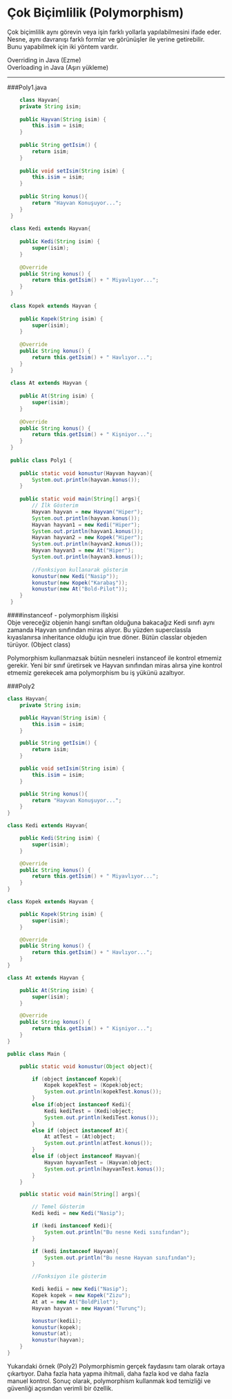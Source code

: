 # Çok Biçimlilik (Polymorphism) 
Çok biçimlilik aynı görevin veya işin farklı yollarla yapılabilmesini ifade eder. 
Nesne, aynı davranışı farklı formlar ve görünüşler ile yerine getirebilir.   
Bunu yapabilmek için iki yöntem vardır.       

Overriding in Java (Ezme)     
Overloading in Java (Aşırı yükleme)

                
----






###Poly1.java
```java
	class Hayvan{
    private String isim;
 
    public Hayvan(String isim) {
        this.isim = isim;
    }
 
    public String getIsim() {
        return isim;
    }
 
    public void setIsim(String isim) {
        this.isim = isim;
    }
 
    public String konus(){
        return "Hayvan Konuşuyor...";
    }
 }
 
 class Kedi extends Hayvan{
 
    public Kedi(String isim) {
        super(isim);
    }
 
    @Override
    public String konus() {
        return this.getIsim() + " Miyavlıyor...";
    }
 }
 
 class Kopek extends Hayvan {
 
    public Kopek(String isim) {
        super(isim);
    }
 
    @Override
    public String konus() {
        return this.getIsim() + " Havlıyor...";
    }
 }
 
 class At extends Hayvan {
 
    public At(String isim) {
        super(isim);
    }
 
    @Override
    public String konus() {
        return this.getIsim() + " Kişniyor...";
    }
 }
 
 public class Poly1 {
 
    public static void konustur(Hayvan hayvan){
        System.out.println(hayvan.konus());
    }
 
    public static void main(String[] args){
        // İlk Gösterim
        Hayvan hayvan = new Hayvan("Hiper");
        System.out.println(hayvan.konus());
        Hayvan hayvan1 = new Kedi("Hiper");
        System.out.println(hayvan1.konus());
        Hayvan hayvan2 = new Kopek("Hiper");
        System.out.println(hayvan2.konus());
        Hayvan hayvan3 = new At("Hiper");
        System.out.println(hayvan3.konus());
 
        //Fonksiyon kullanarak gösterim
        konustur(new Kedi("Nasip"));
        konustur(new Kopek("Karabaş"));
        konustur(new At("Bold-Pilot"));
    }
 }
```

####instanceof - polymorphism ilişkisi       
Obje vereceğiz objenin hangi sınıftan olduğuna bakacağız       Kedi sınıfı aynı zamanda Hayvan sınıfından miras alıyor. Bu yüzden superclassla kıyaslanırsa inheritance olduğu için true döner. Bütün classlar objeden türüyor. (Object class)

Polymorphism kullanmazsak bütün nesneleri instanceof ile kontrol etmemiz gerekir. Yeni bir sınıf üretirsek ve Hayvan sınıfından miras alırsa yine kontrol etmemiz gerekecek ama polymorphism bu iş yükünü azaltıyor.



###Poly2

```java
class Hayvan{
    private String isim;

    public Hayvan(String isim) {
        this.isim = isim;
    }

    public String getIsim() {
        return isim;
    }

    public void setIsim(String isim) {
        this.isim = isim;
    }

    public String konus(){
        return "Hayvan Konuşuyor...";
    }
}

class Kedi extends Hayvan{

    public Kedi(String isim) {
        super(isim);
    }

    @Override
    public String konus() {
        return this.getIsim() + " Miyavlıyor...";
    }
}

class Kopek extends Hayvan {

    public Kopek(String isim) {
        super(isim);
    }

    @Override
    public String konus() {
        return this.getIsim() + " Havlıyor...";
    }
}

class At extends Hayvan {

    public At(String isim) {
        super(isim);
    }

    @Override
    public String konus() {
        return this.getIsim() + " Kişniyor...";
    }
}

public class Main {

    public static void konustur(Object object){

        if (object instanceof Kopek){
            Kopek kopekTest = (Kopek)object;
            System.out.println(kopekTest.konus());
        }
        else if(object instanceof Kedi){
            Kedi kediTest = (Kedi)object;
            System.out.println(kediTest.konus());
        }
        else if (object instanceof At){
            At atTest = (At)object;
            System.out.println(atTest.konus());
        }
        else if (object instanceof Hayvan){
            Hayvan hayvanTest = (Hayvan)object;
            System.out.println(hayvanTest.konus());
        }
    }

    public static void main(String[] args){

        // Temel Gösterim
        Kedi kedi = new Kedi("Nasip");

        if (kedi instanceof Kedi){
            System.out.println("Bu nesne Kedi sınıfından");
        }

        if (kedi instanceof Hayvan){
            System.out.println("Bu nesne Hayvan sınıfından");
        }

        //Fonksiyon ile gösterim

        Kedi kedii = new Kedi("Nasip");
        Kopek kopek = new Kopek("Zizu");
        At at = new At("BoldPilot");
        Hayvan hayvan = new Hayvan("Turunç");

        konustur(kedii);
        konustur(kopek);
        konustur(at);
        konustur(hayvan);
    }
}

```
Yukarıdaki örnek (Poly2) Polymorphismin gerçek faydasını tam olarak ortaya çıkartıyor. Daha fazla hata yapma ihitmali, daha fazla kod ve daha fazla manuel kontrol. Sonuç olarak, polymorphism kullanmak kod temizliği ve güvenliği açısından verimli bir özellik.
